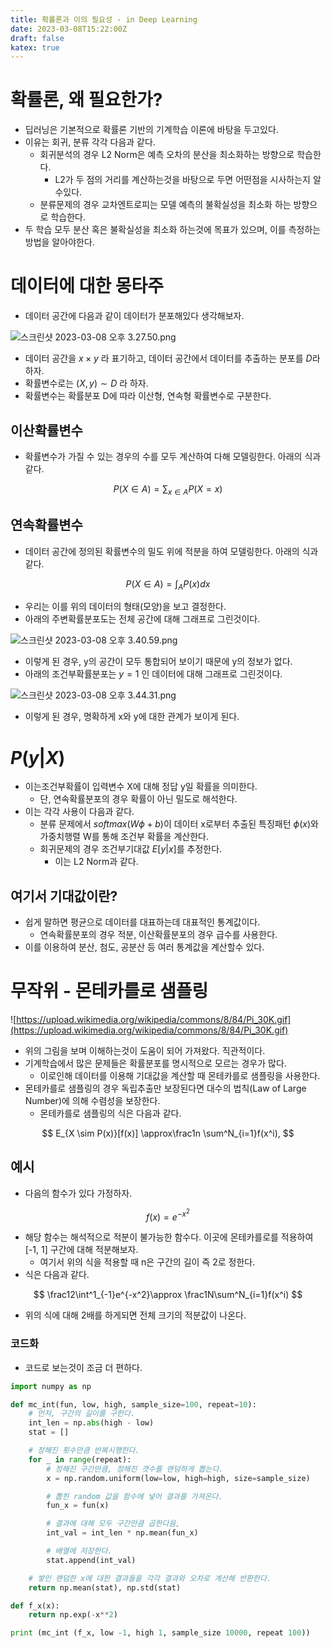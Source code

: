 ```yaml
---
title: 확률론과 이의 필요성 - in Deep Learning
date: 2023-03-08T15:22:00Z
draft: false
katex: true
---
```


# 확률론, 왜 필요한가?

- 딥러닝은 기본적으로 확률론 기반의 기계학습 이론에 바탕을 두고있다.
- 이유는 회귀, 분류 각각 다음과 같다.
    - 회귀분석의 경우 L2 Norm은 예측 오차의 분산을 최소화하는 방향으로 학습한다.
        - L2가 두 점의 거리를 계산하는것을 바탕으로 두면 어떤점을 시사하는지 알수있다.
    - 분류문제의 경우 교차엔트로피는 모델 예측의 불확실성을 최소화 하는  방향으로 학습한다.
- 두 학습 모두 분산 혹은 불확실성을 최소화 하는것에 목표가 있으며, 이를 측정하는 방법을 알아야한다.

# 데이터에 대한 몽타주

- 데이터 공간에 다음과 같이 데이터가 분포해있다 생각해보자.
    
![스크린샷 2023-03-08 오후 3.27.50.png](/%E1%84%92%E1%85%AA%E1%86%A8%E1%84%85%E1%85%B2%E1%86%AF%E1%84%85%E1%85%A9%E1%86%AB%E1%84%80%E1%85%AA%20%E1%84%8B%E1%85%B5%E1%84%8B%E1%85%B4%20%E1%84%91%E1%85%B5%E1%86%AF%E1%84%8B%E1%85%AD%E1%84%89%E1%85%A5%E1%86%BC%20-%20in%20Deep%20Learning%20348ea9a970e44f6db215a559d22d98ca/%25E1%2584%2589%25E1%2585%25B3%25E1%2584%258F%25E1%2585%25B3%25E1%2584%2585%25E1%2585%25B5%25E1%2586%25AB%25E1%2584%2589%25E1%2585%25A3%25E1%2586%25BA_2023-03-08_%25E1%2584%258B%25E1%2585%25A9%25E1%2584%2592%25E1%2585%25AE_3.27.50.png)
    
- 데이터 공간을 $x \times y$ 라 표기하고, 데이터 공간에서 데이터를 추출하는 분포를 $D$라 하자.
- 확률변수로는 $(X, y) \sim D$ 라 하자.
- 확률변수는 확률분포 D에 따라 이산형, 연속형 확률변수로 구분한다.

## 이산확률변수
- 확률변수가 가질 수 있는 경우의 수를 모두 계산하여 다해 모델링한다. 아래의 식과 같다.

$$
P(X\in A)=\sum_{x\in A}P(X=x)
$$
    
## 연속확률변수

- 데이터 공간에 정의된 확률변수의 밀도 위에 적분을 하여 모델링한다. 아래의 식과 같다.
    
$$
P(X\in A)=\int _AP(x)dx
$$
    
- 우리는 이를 위의 데이터의 형태(모양)을 보고 결정한다.
- 아래의 주변확률분포도는 전체 공간에 대해 그래프로 그린것이다.
    
![스크린샷 2023-03-08 오후 3.40.59.png](/%E1%84%92%E1%85%AA%E1%86%A8%E1%84%85%E1%85%B2%E1%86%AF%E1%84%85%E1%85%A9%E1%86%AB%E1%84%80%E1%85%AA%20%E1%84%8B%E1%85%B5%E1%84%8B%E1%85%B4%20%E1%84%91%E1%85%B5%E1%86%AF%E1%84%8B%E1%85%AD%E1%84%89%E1%85%A5%E1%86%BC%20-%20in%20Deep%20Learning%20348ea9a970e44f6db215a559d22d98ca/%25E1%2584%2589%25E1%2585%25B3%25E1%2584%258F%25E1%2585%25B3%25E1%2584%2585%25E1%2585%25B5%25E1%2586%25AB%25E1%2584%2589%25E1%2585%25A3%25E1%2586%25BA_2023-03-08_%25E1%2584%258B%25E1%2585%25A9%25E1%2584%2592%25E1%2585%25AE_3.40.59.png)
    
- 이렇게 된 경우, y의 공간이 모두 통합되어 보이기 때문에 y의 정보가 없다.
- 아래의 조건부확률분포는 $y=1$ 인 데이터에 대해 그래프로 그린것이다.
    
![스크린샷 2023-03-08 오후 3.44.31.png](/%E1%84%92%E1%85%AA%E1%86%A8%E1%84%85%E1%85%B2%E1%86%AF%E1%84%85%E1%85%A9%E1%86%AB%E1%84%80%E1%85%AA%20%E1%84%8B%E1%85%B5%E1%84%8B%E1%85%B4%20%E1%84%91%E1%85%B5%E1%86%AF%E1%84%8B%E1%85%AD%E1%84%89%E1%85%A5%E1%86%BC%20-%20in%20Deep%20Learning%20348ea9a970e44f6db215a559d22d98ca/%25E1%2584%2589%25E1%2585%25B3%25E1%2584%258F%25E1%2585%25B3%25E1%2584%2585%25E1%2585%25B5%25E1%2586%25AB%25E1%2584%2589%25E1%2585%25A3%25E1%2586%25BA_2023-03-08_%25E1%2584%258B%25E1%2585%25A9%25E1%2584%2592%25E1%2585%25AE_3.44.31.png)
    
- 이렇게 된 경우, 명확하게 x와 y에 대한 관계가 보이게 된다.

# $P(y|X)$

- 이는조건부확률이 입력변수 X에 대해 정답 y일 확률을 의미한다.
    - 단, 연속확률분포의 경우 확률이 아닌 밀도로 해석한다.
- 이는 각각 사용이 다음과 같다.
    - 분류 문제에서 $softmax(W\phi+b)$이 데이터 x로부터 추출된 특징패턴 $\phi(x)$와 가중치행렬 W를 통해 조건부 확률을 계산한다.
    - 회귀문제의 경우 조건부기대값 $E[y|x]$를 추정한다.
        - 이는 L2 Norm과 같다.
    
## 여기서 기대값이란?

- 쉽게 말하면 평균으로 데이터를 대표하는데 대표적인 통계값이다.
    - 연속확률분포의 경우 적분, 이산확률분포의 경우 급수를 사용한다.
- 이를 이용하여 분산, 첨도, 공분산 등 여러 통계값을 계산할수 있다.

# 무작위 - 몬테카를로 샘플링

![https://upload.wikimedia.org/wikipedia/commons/8/84/Pi_30K.gif](https://upload.wikimedia.org/wikipedia/commons/8/84/Pi_30K.gif)

- 위의 그림을 보며 이해하는것이 도움이 되어 가져왔다. 직관적이다.
- 기계학습에서 많은 문제들은 확률분포를 명시적으로 모르는 경우가 많다.
    - 이로인해 데이터를 이용해 기대값을 계산할 때 몬테카를로 샘플링을 사용한다.
- 몬테카를로 샘플링의 경우 독립추출만 보장된다면 대수의 법칙(Law of Large Number)에 의해 수렴성을 보장한다.
    - 몬테카를로 샘플링의 식은 다음과 같다.

$$
E_{X \sim P(x)}[f(x)] \approx\frac1n \sum^N_{i=1}f(x^i),
$$

## 예시

- 다음의 함수가 있다 가정하자.

$$
f(x)=e^{-x^2}
$$

- 해당 함수는 해석적으로 적분이 불가능한 함수다. 이곳에 몬테카를로를 적용하여 [-1, 1] 구간에 대해 적분해보자.
    - 여기서 위의 식을 적용할 때 n은 구간의 길이 즉 2로 정한다.
- 식은 다음과 같다.

$$
\frac12\int^1_{-1}e^{-x^2}\approx \frac1N\sum^N_{i=1}f(x^i)
$$

- 위의 식에 대해 2배를 하게되면 전체 크기의 적분값이 나온다.

### 코드화

- 코드로 보는것이 조금 더 편하다.

```python
import numpy as np

def mc_int(fun, low, high, sample_size=100, repeat=10):
	# 먼저, 구간의 길이를 구한다. 
	int_len = np.abs(high - low)
	stat = []

	# 정해진 횟수만큼 반복시행한다. 
	for _ in range(repeat):
		# 정해진 구간만큼, 정해진 갯수를 랜덤하게 뽑는다. 
		x = np.random.uniform(low=low, high=high, size=sample_size)

		# 뽑힌 random 값을 함수에 넣어 결과를 가져온다. 
		fun_x = fun(x)

		# 결과에 대해 모두 구간만큼 곱한다음, 
		int_val = int_len * np.mean(fun_x)

		# 배열에 저장한다. 
		stat.append(int_val)

	# 쌓인 랜덤한 x에 대한 결과들을 각각 결과와 오차로 계산해 반환한다. 
	return np.mean(stat), np.std(stat)

def f_x(x):
	return np.exp(-x**2)

print (mc_int (f_x, low -1, high 1, sample_size 10000, repeat 100))
```
